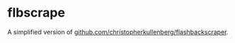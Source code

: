# flbscrape

A simplified version of [github.com/christopherkullenberg/flashbackscraper](https://github.com/christopherkullenberg/flashbackscraper).

